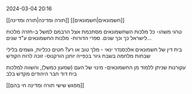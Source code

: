 2024-03-04
20:16

[[תורה ומדינה|תורה ומדינה]]
[[חשמונאים|חשמונאים]]

טרגי משהו- כל מלכות השחשמונאים מסתכמת אצל הרבמם למשל ב-חזרה מלכות לישראל כך וכך שנים.
ספרי הדורות- מלכות החשמונאים ע"ד שנים...

בית דין של חשמונאים
אלכסנדר ינאי - מלך טוב או רע?
	חטים ככליות, גשמים בלילי שבתות
מלחמה בשבת
גיור בכפייה
יוחנן הורקנוס- זוכה לרוח הקודש

עקורנות שניתן ללמוד מן החשמונאים-
מינוי של העם (שמעון כמשל), והשווה למלכות בית דוד
חבר היהודים
מקדש בלב


[[מפגש שישי תורה ומדינה חי בהם]]